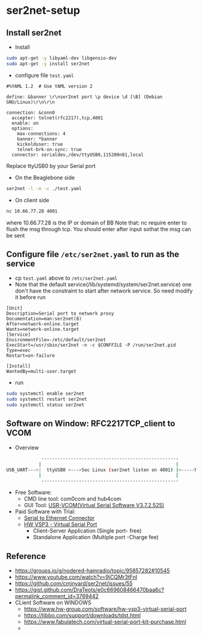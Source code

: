 # ser2net-setup

## Install ser2net
* Install
```sh
sudo apt-get -y libyaml-dev libgensio-dev
sudo apt-get -y install ser2net

```
* configure file `test.yaml`
```
#%YAML 1.2  # Use YAML version 2

define: &banner \r\nser2net port \p device \d [\B] (Debian GNU/Linux)\r\n\r\n

connection: &conn0
  accepter: telnet(rfc2217),tcp,4001
  enable: on
  options:
    max-connections: 4
    banner: *banner
    kickolduser: true
    telnet-brk-on-sync: true
  connector: serialdev,/dev/ttyUSB0,115200n81,local
```
Replace ttyUSB0 by your Serial port

* On the Beaglebone side
```sh
ser2net -l -n -c ./test.yaml
```

* On client side
```sh
nc 10.66.77.28 4001
```

where 10.66.77.28 is the IP or domain of BB
Note that: nc require enter to flush the msg through tcp. You should enter after input sothat the msg can be sent



## Configure file `/etc/ser2net.yaml` to run as the service
* cp `test.yaml` above to `/etc/ser2net.yaml`
* Note that the default service(/lib/systemd/system/ser2net.service) one don't have the constraint to start after network service. So need modify it before run
```
[Unit]
Description=Serial port to network proxy
Documentation=man:ser2net(8)
After=network-online.target
Wants=network-online.target
[Service]
EnvironmentFile=-/etc/default/ser2net
ExecStart=/usr/sbin/ser2net -n -c $CONFFILE -P /run/ser2net.pid
Type=exec
Restart=on-failure

[Install]
WantedBy=multi-user.target
```

* run
```sh
sudo systemctl enable ser2net
sudo systemctl restart ser2net
sudo systemctl status ser2net
```

## Software on Window: RFC2217TCP_client to VCOM


* Overview

```sh
             ---------------------------------------------------                       ----------------------------------
            |                                                  |                      |          Remote PC               |
USB_UART--->|  ttyUSB0 <--->Soc Linux (ser2net listen on 4001) |<-----Network<--------| rfc2217(tcp_client) to VCOM      |
            |                                                  |                      |                                  |
             ---------------------------------------------------                       ----------------------------------
```

* Free Software:
  * CMD line tool: com0com and hub4com
  * GUI Tool: [USR-VCOM(Virtual Serial Software V3.7.2.525)](https://www.pusr.com/support/downloads/usr-vcom-virtual-serial-software.html)
* Paid Software with Trial:
  * [Serial to Ethernet Connector](https://www.serial-over-ethernet.com/downloads/)
  * [HW VSP3 - Virtual Serial Port](https://www.hw-group.com/software/hw-vsp3-virtual-serial-port)
    * Client-Server Application (Single port- free)
    * Standalone Application (Multiple port -Charge fee)
  



## Reference
* https://groups.io/g/nodered-hamradio/topic/95857282#10545
* https://www.youtube.com/watch?v=9jCQMr3tFnI
* https://github.com/cminyard/ser2net/issues/55
* https://gist.github.com/DraTeots/e0c669608466470baa6c?permalink_comment_id=3769442
* CLient Software on WINDOWS
  * https://www.hw-group.com/software/hw-vsp3-virtual-serial-port
  * https://tibbo.com/support/downloads/tdst.html
  * https://www.fabulatech.com/virtual-serial-port-kit-purchase.html
  * 
